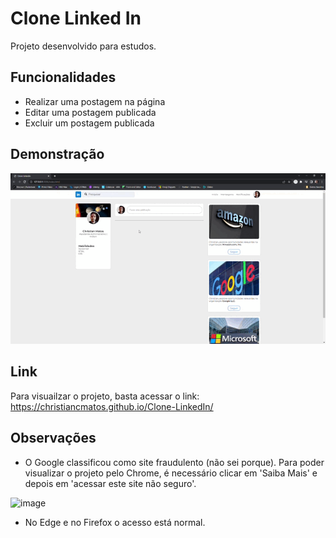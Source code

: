 # Clone Linked In

Projeto desenvolvido para estudos.

## Funcionalidades

- Realizar uma postagem na página
- Editar uma postagem publicada
- Excluir um postagem publicada

## Demonstração

<p align="center">
    <img src="images/demonstration.gif">
</p>

## Link

Para visuailzar o projeto, basta acessar o link: https://christiancmatos.github.io/Clone-LinkedIn/

## Observações

- O Google classificou como site fraudulento (não sei porque). Para poder visualizar o projeto pelo Chrome, é necessário clicar em 'Saiba Mais' e depois em 'acessar este site não seguro'.

![image](https://user-images.githubusercontent.com/81000415/195998633-5858b07d-129c-4610-aff0-1b10192ace7d.png)

- No Edge e no Firefox o acesso está normal.
